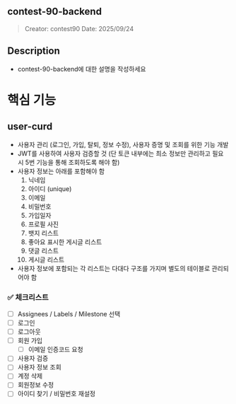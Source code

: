 ## contest-90-backend
> Creator: contest90
> Date: 2025/09/24

## Description 
* contest-90-backend에 대한 설명을 작성하세요

# 핵심 기능
## user-curd

- 사용자 관리 (로그인, 가입, 탈퇴, 정보 수정), 사용자 증명 및 조회를 위한 기능 개발
- JWT를 사용하여 사용자 검증할 것 (단 토큰 내부에는 최소 정보만 관리하고 필요 시 5번 기능을 통해 조회하도록 해야 함)
- 사용자 정보는 아래를 포함해야 함
    1. 닉네임
    2. 아이디 (unique)
    3. 이메일
    4. 비밀번호
    5. 가입일자
    6. 프로필 사진
    7. 뱃지 리스트
    8. 좋아요 표시한 게시글 리스트
    9. 댓글 리스트
    10. 게시글 리스트
- 사용자 정보에 포함되는 각 리스트는 다대다 구조를 가지며 별도의 테이블로 관리되어야 함

### ✅ 체크리스트

- [ ] Assignees / Labels / Milestone 선택
- [ ]  로그인
- [ ]  로그아웃
- [ ]  회원 가입
    - [ ] 이메일 인증코드 요청
- [ ]  사용자 검증
- [ ]  사용자 정보 조회
- [ ]  계정 삭제
- [ ]  회원정보 수정
- [ ]  아이디 찾기 / 비밀번호 재설정